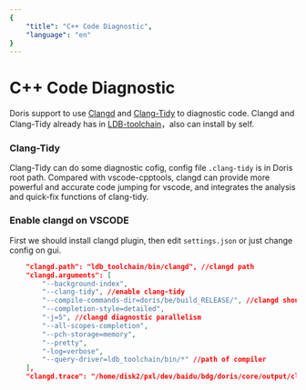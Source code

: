 ```yaml
---
{
    "title": "C++ Code Diagnostic",
    "language": "en"
}
---
```


<!-- 
Licensed to the Apache Software Foundation (ASF) under one
or more contributor license agreements.  See the NOTICE file
distributed with this work for additional information
regarding copyright ownership.  The ASF licenses this file
to you under the Apache License, Version 2.0 (the
"License"); you may not use this file except in compliance
with the License.  You may obtain a copy of the License at

  http://www.apache.org/licenses/LICENSE-2.0

Unless required by applicable law or agreed to in writing,
software distributed under the License is distributed on an
"AS IS" BASIS, WITHOUT WARRANTIES OR CONDITIONS OF ANY
KIND, either express or implied.  See the License for the
specific language governing permissions and limitations
under the License.
-->

# C++ Code Diagnostic

Doris support to use [Clangd](https://clangd.llvm.org/) and [Clang-Tidy](https://clang.llvm.org/extra/clang-tidy/) 
to diagnostic code. Clangd and Clang-Tidy already has in [LDB-toolchain](../../docs/install/source-install/compilation-with-ldb-toolchain)，also can install by self.

### Clang-Tidy
Clang-Tidy can do some diagnostic cofig, config file `.clang-tidy` is in Doris root path. Compared with vscode-cpptools, clangd can provide more powerful and accurate code jumping for vscode, and integrates the analysis and quick-fix functions of clang-tidy.

### Enable clangd on VSCODE

First we should install clangd plugin, then edit `settings.json` or just change config on gui.

```json
    "clangd.path": "ldb_toolchain/bin/clangd", //clangd path
    "clangd.arguments": [
        "--background-index",
        "--clang-tidy", //enable clang-tidy
        "--compile-commands-dir=doris/be/build_RELEASE/", //clangd should read compile_commands.json create by cmake, so you should compile once
        "--completion-style=detailed",
        "-j=5", //clangd diagnostic parallelism
        "--all-scopes-completion",
        "--pch-storage=memory",
        "--pretty",
        "-log=verbose",
        "--query-driver=ldb_toolchain/bin/*" //path of compiler
    ],
    "clangd.trace": "/home/disk2/pxl/dev/baidu/bdg/doris/core/output/clangd-server.log" //clangd log path
```
